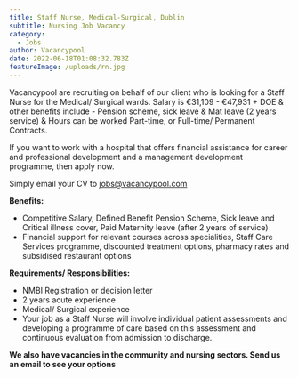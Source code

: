 ```yaml
---
title: Staff Nurse, Medical-Surgical, Dublin
subtitle: Nursing Job Vacancy
category:
  - Jobs
author: Vacancypool
date: 2022-06-18T01:08:32.783Z
featureImage: /uploads/rn.jpg
---
```

<!--StartFragment-->

Vacancypool are recruiting on behalf of our client who is looking for a Staff Nurse for the Medical/ Surgical wards. Salary is €31,109 - €47,931 + DOE & other benefits include - Pension scheme, sick leave & Mat leave (2 years service) & Hours can be worked Part-time, or Full-time/ Permanent Contracts.



If you want to work with a hospital that offers financial assistance for career and professional development and a management development programme, then apply now.



Simply email your CV to jobs@vacancypool.com



**Benefits:**



* Competitive Salary, Defined Benefit Pension Scheme, Sick leave and Critical illness cover, Paid Maternity leave (after 2 years of service)
* Financial support for relevant courses across specialities, Staff Care Services programme, discounted treatment options, pharmacy rates and subsidised restaurant options



**Requirements/ Responsibilities:**



* NMBI Registration or decision letter
* 2 years acute experience
* Medical/ Surgical experience
* Your job as a Staff Nurse will involve individual patient assessments and developing a programme of care based on this assessment and continuous evaluation from admission to discharge.



**We also have vacancies in the community and nursing sectors. Send us an email to see your options**



<!--EndFragment-->